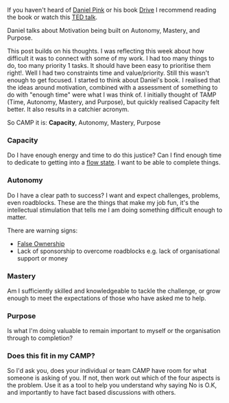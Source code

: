 If you haven't heard of [Daniel Pink](https://www.danpink.com/) or his book [Drive](https://www.danpink.com/books/drive/) I recommend reading the book or watch this [TED talk](https://youtu.be/rrkrvAUbU9Y).

Daniel talks about Motivation being built on Autonomy, Mastery[,](https://en.wikipedia.org/wiki/Serial_comma) and Purpose.

This post builds on his thoughts. I was reflecting this week about how difficult it was to connect with some of my work. I had too many things to do, too many priority 1 tasks. It should have been easy to prioritise them right!. Well I had two constraints time and value/priority. Still this wasn't enough to get focused. I started to think about Daniel's book. I realised that the ideas around motivation, combined with a assessment of something to do with "enough time" were what I was think of. I initially thought of TAMP (Time, Autonomy, Mastery, and Purpose), but quickly realised Capacity felt better. It also results in a catchier acronym.

So CAMP it is: **Capacity**, Autonomy, Mastery, Purpose

### Capacity
Do I have enough energy and time to do this justice? Can I find enough time to dedicate to getting into a [flow state](http://www.devx.com/DevX/Article/11659/). I want to be able to complete things. 

### Autonomy
Do I have a clear path to success? I want and expect challenges, problems, even roadblocks. These are the things that make my job fun, it's the intellectual stimulation that tells me I am doing something difficult enough to matter. 

There are warning signs:
- [False Ownership](/blog/2021/XX/XX/false-ownership)
- Lack of sponsorship to overcome roadblocks e.g. lack of organisational support or money

### Mastery
Am I sufficiently skilled and knowledgeable to tackle the challenge, or grow enough to meet the expectations of those who have asked me to help.

### Purpose
Is what I'm doing valuable to remain important to myself or the organisation through to completion? 

### Does this fit in my CAMP?


So I'd ask you, does your individual or team CAMP have room for what someone is asking of you. If not, then work out which of the four aspects is the problem. Use it as a tool to help you understand why saying No is O.K, and importantly to have fact based discussions with others.

